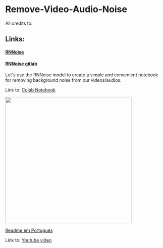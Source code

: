 # Remove-Video-Audio-Noise
All credits to:
## Links:
#### [RNNoise](https://jmvalin.ca/demo/rnnoise/)
#### [RNNoise gitlab](https://gitlab.xiph.org/xiph/rnnoise/)

Let's use the RNNoise model to create a simple and convenient notebook for removing background noise from our videos/audios.

Link to: [Colab Notebook](https://colab.research.google.com/drive/1q2u2PMeRFRwbM9Uxb5jRpJ2A9zJjmabQ?usp=sharing)


<img src="https://github.com/hildermesmedeiros/Remove-Video-Audio-Noise/assets/20046591/2b16a31e-418c-4509-8338-5640e2bb7933" width="400" height="auto"/>

[Readme em Português](README.md)

Link to: [Youtube video](https://youtu.be/Z7xFVN2vLgQ?si=paYqBtMKupyE0N7Q)
